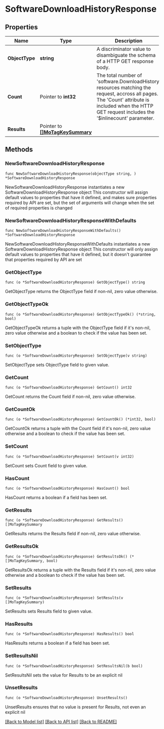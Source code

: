 # SoftwareDownloadHistoryResponse

## Properties

Name | Type | Description | Notes
------------ | ------------- | ------------- | -------------
**ObjectType** | **string** | A discriminator value to disambiguate the schema of a HTTP GET response body. | 
**Count** | Pointer to **int32** | The total number of &#39;software.DownloadHistory&#39; resources matching the request, accross all pages. The &#39;Count&#39; attribute is included when the HTTP GET request includes the &#39;$inlinecount&#39; parameter. | [optional] 
**Results** | Pointer to [**[]MoTagKeySummary**](MoTagKeySummary.md) |  | [optional] 

## Methods

### NewSoftwareDownloadHistoryResponse

`func NewSoftwareDownloadHistoryResponse(objectType string, ) *SoftwareDownloadHistoryResponse`

NewSoftwareDownloadHistoryResponse instantiates a new SoftwareDownloadHistoryResponse object
This constructor will assign default values to properties that have it defined,
and makes sure properties required by API are set, but the set of arguments
will change when the set of required properties is changed

### NewSoftwareDownloadHistoryResponseWithDefaults

`func NewSoftwareDownloadHistoryResponseWithDefaults() *SoftwareDownloadHistoryResponse`

NewSoftwareDownloadHistoryResponseWithDefaults instantiates a new SoftwareDownloadHistoryResponse object
This constructor will only assign default values to properties that have it defined,
but it doesn't guarantee that properties required by API are set

### GetObjectType

`func (o *SoftwareDownloadHistoryResponse) GetObjectType() string`

GetObjectType returns the ObjectType field if non-nil, zero value otherwise.

### GetObjectTypeOk

`func (o *SoftwareDownloadHistoryResponse) GetObjectTypeOk() (*string, bool)`

GetObjectTypeOk returns a tuple with the ObjectType field if it's non-nil, zero value otherwise
and a boolean to check if the value has been set.

### SetObjectType

`func (o *SoftwareDownloadHistoryResponse) SetObjectType(v string)`

SetObjectType sets ObjectType field to given value.


### GetCount

`func (o *SoftwareDownloadHistoryResponse) GetCount() int32`

GetCount returns the Count field if non-nil, zero value otherwise.

### GetCountOk

`func (o *SoftwareDownloadHistoryResponse) GetCountOk() (*int32, bool)`

GetCountOk returns a tuple with the Count field if it's non-nil, zero value otherwise
and a boolean to check if the value has been set.

### SetCount

`func (o *SoftwareDownloadHistoryResponse) SetCount(v int32)`

SetCount sets Count field to given value.

### HasCount

`func (o *SoftwareDownloadHistoryResponse) HasCount() bool`

HasCount returns a boolean if a field has been set.

### GetResults

`func (o *SoftwareDownloadHistoryResponse) GetResults() []MoTagKeySummary`

GetResults returns the Results field if non-nil, zero value otherwise.

### GetResultsOk

`func (o *SoftwareDownloadHistoryResponse) GetResultsOk() (*[]MoTagKeySummary, bool)`

GetResultsOk returns a tuple with the Results field if it's non-nil, zero value otherwise
and a boolean to check if the value has been set.

### SetResults

`func (o *SoftwareDownloadHistoryResponse) SetResults(v []MoTagKeySummary)`

SetResults sets Results field to given value.

### HasResults

`func (o *SoftwareDownloadHistoryResponse) HasResults() bool`

HasResults returns a boolean if a field has been set.

### SetResultsNil

`func (o *SoftwareDownloadHistoryResponse) SetResultsNil(b bool)`

 SetResultsNil sets the value for Results to be an explicit nil

### UnsetResults
`func (o *SoftwareDownloadHistoryResponse) UnsetResults()`

UnsetResults ensures that no value is present for Results, not even an explicit nil

[[Back to Model list]](../README.md#documentation-for-models) [[Back to API list]](../README.md#documentation-for-api-endpoints) [[Back to README]](../README.md)


